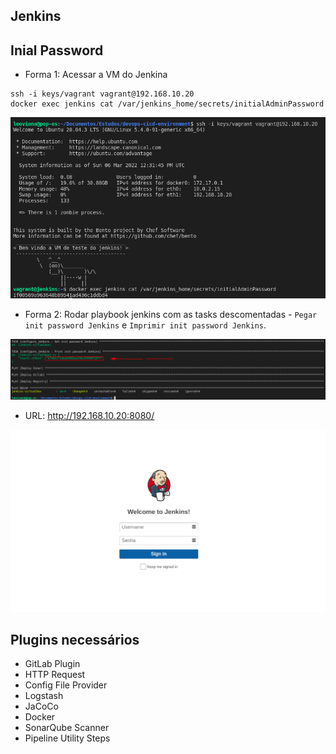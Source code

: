 ## Jenkins

## Inial Password


- Forma 1: Acessar a VM do Jenkina

```console
ssh -i keys/vagrant vagrant@192.168.10.20
docker exec jenkins cat /var/jenkins_home/secrets/initialAdminPassword
```
<p align="center">
  <img alt="Jenkins" src="../../data/password-initila-jenkins-1.png">
</p>

- Forma 2: Rodar playbook jenkins com as tasks descomentadas - `Pegar init password Jenkins` e `Imprimir init password Jenkins`.

<p align="center">
  <img alt="Jenkins" src="../../data/password-initial-jenkins.png">
</p>

- URL: http://192.168.10.20:8080/

<p align="center">
  <img alt="Jenkins" src="../../data/jenkins.png">
</p>

## Plugins necessários

- GitLab Plugin
- HTTP Request
- Config File Provider
- Logstash
- JaCoCo
- Docker
- SonarQube Scanner
- Pipeline Utility Steps
